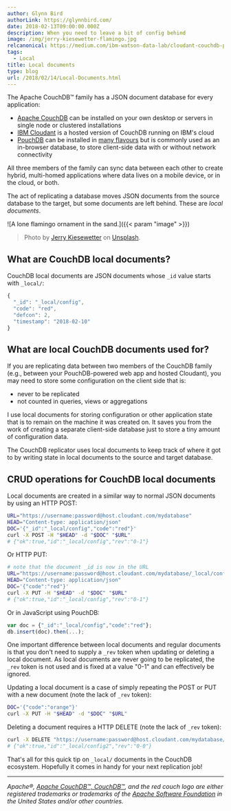 ```yaml
---
author: Glynn Bird
authorLink: https://glynnbird.com/
date: 2018-02-13T09:00:00.000Z
description: When you need to leave a bit of config behind
image: /img/jerry-kiesewetter-flamingo.jpg
relcanonical: https://medium.com/ibm-watson-data-lab/cloudant-couchdb-pouchdb-local-documents-b8cef869f9bd
tags:
  - Local
title: Local documents
type: blog
url: /2018/02/14/Local-Documents.html
---
```


The Apache CouchDB&trade; family has a JSON document database for every application:

- [Apache CouchDB](http://couchdb.apache.org/) can be installed on your own desktop or servers in single node or clustered installations
- [IBM Cloudant](https://www.ibm.com/cloud/cloudant) is a hosted version of CouchDB running on IBM's cloud
- [PouchDB](https://pouchdb.com/) can be installed in [many flavours](https://medium.com/ibm-watson-data-lab/pouchdb-the-swiss-army-knife-of-databases-c5429f3db21f) but is commonly used as an in-browser database, to store client-side data with or without network connectivity

All three members of the family can sync data between each other to create hybrid, multi-homed applications where data lives on a mobile device, or in the cloud, or both.

The act of replicating a database moves JSON documents from the source database to the target, but some documents are left behind. These are *local documents*.

![A lone flamingo ornament in the sand.]({{< param "image" >}})
> Photo by [Jerry Kiesewetter](https://unsplash.com/photos/QdlZY4ofH4c) on [Unsplash](https://unsplash.com/).

## What are CouchDB local documents?

CouchDB local documents are JSON documents whose `_id` value starts with `_local/`:

```js
{
  "_id": "_local/config",
  "code": "red",
  "defcon": 2,
  "timestamp": "2018-02-10"
}
```

## What are local CouchDB documents used for?

If you are replicating data between two members of the CouchDB family (e.g., between your PouchDB-powered web app and hosted Cloudant), you may need to store some configuration on the client side that is:

- never to be replicated
- not counted in queries, views or aggregations

I use local documents for storing configuration or other application state that is to remain on the machine it was created on. It saves you from the work of creating a separate client-side database just to store a tiny amount of configuration data.

The CouchDB replicator uses local documents to keep track of where it got to by writing state in local documents to the source and target database.

## CRUD operations for CouchDB local documents

Local documents are created in a similar way to normal JSON documents by using an HTTP POST:

```sh
URL="https://username:password@host.cloudant.com/mydatabase"
HEAD="Content-type: application/json"
DOC='{"_id":"_local/config","code":"red"}'
curl -X POST -H "$HEAD" -d "$DOC" "$URL"
# {"ok":true,"id":"_local/config","rev":"0-1"}
```

Or HTTP PUT:

```sh
# note that the document _id is now in the URL
URL="https://username:password@host.cloudant.com/mydatabase/_local/config"
HEAD="Content-type: application/json"
DOC='{"code":"red"}'
curl -X PUT -H "$HEAD" -d "$DOC" "$URL"
# {"ok":true,"id":"_local/config","rev":"0-1"}
```

Or in JavaScript using PouchDB:

```js
var doc = {"_id":"_local/config","code":"red"};
db.insert(doc).then(...);
```

One important difference between local documents and regular documents is that you don't need to supply a `_rev` token when updating or deleting a local document. As local documents are never going to be replicated, the `_rev` token is not used and is fixed at a value "0-1" and can effectively be ignored.

Updating a local document is a case of simply repeating the POST or PUT with a new document (note the lack of `_rev` token):

```sh
DOC='{"code":"orange"}'
curl -X PUT -H "$HEAD" -d "$DOC" "$URL"
```

Deleting a document requires a HTTP DELETE (note the lack of `_rev` token):

```sh
curl -X DELETE "https://username:password@host.cloudant.com/mydatabase/_local/config"
# {"ok":true,"id":"_local/config2","rev":"0-0"}
```

That's all for this quick tip on `_local/` documents in the CouchDB ecosystem. Hopefully it comes in handy for your next replication job!

<hr>

_Apache®, [Apache CouchDB™, CouchDB™](http://couchdb.apache.org/), and the red couch logo are either registered trademarks or trademarks of the [Apache Software Foundation](http://www.apache.org/) in the United States and/or other countries._

